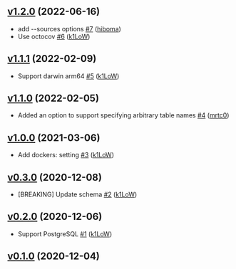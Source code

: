 ## [v1.2.0](https://github.com/k1LoW/trivy-db-to/compare/v1.1.1...v1.2.0) (2022-06-16)

* add --sources options [#7](https://github.com/k1LoW/trivy-db-to/pull/7) ([hiboma](https://github.com/hiboma))
* Use octocov [#6](https://github.com/k1LoW/trivy-db-to/pull/6) ([k1LoW](https://github.com/k1LoW))

## [v1.1.1](https://github.com/k1LoW/trivy-db-to/compare/v1.1.0...v1.1.1) (2022-02-09)

* Support darwin arm64 [#5](https://github.com/k1LoW/trivy-db-to/pull/5) ([k1LoW](https://github.com/k1LoW))

## [v1.1.0](https://github.com/k1LoW/trivy-db-to/compare/v1.0.0...v1.1.0) (2022-02-05)

* Added an option to support specifying arbitrary table names [#4](https://github.com/k1LoW/trivy-db-to/pull/4) ([mrtc0](https://github.com/mrtc0))

## [v1.0.0](https://github.com/k1LoW/trivy-db-to/compare/v0.3.0...v1.0.0) (2021-03-06)

* Add dockers: setting [#3](https://github.com/k1LoW/trivy-db-to/pull/3) ([k1LoW](https://github.com/k1LoW))

## [v0.3.0](https://github.com/k1LoW/trivy-db-to/compare/v0.2.0...v0.3.0) (2020-12-08)

* [BREAKING] Update schema [#2](https://github.com/k1LoW/trivy-db-to/pull/2) ([k1LoW](https://github.com/k1LoW))

## [v0.2.0](https://github.com/k1LoW/trivy-db-to/compare/v0.1.0...v0.2.0) (2020-12-06)

* Support PostgreSQL [#1](https://github.com/k1LoW/trivy-db-to/pull/1) ([k1LoW](https://github.com/k1LoW))

## [v0.1.0](https://github.com/k1LoW/trivy-db-to/compare/6c659160368e...v0.1.0) (2020-12-04)
